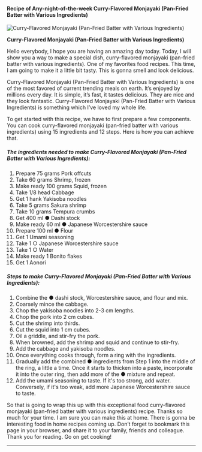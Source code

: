             

#### Recipe of Any-night-of-the-week Curry-Flavored Monjayaki (Pan-Fried Batter with Various Ingredients)

![Curry-Flavored Monjayaki (Pan-Fried Batter with Various Ingredients)](https://img-global.cpcdn.com/recipes/4812651642224640/751x532cq70/curry-flavored-monjayaki-pan-fried-batter-with-various-ingredients-recipe-main-photo.jpg)

**Curry-Flavored Monjayaki (Pan-Fried Batter with Various Ingredients)**

Hello everybody, I hope you are having an amazing day today. Today, I will show you a way to make a special dish, curry-flavored monjayaki (pan-fried batter with various ingredients). One of my favorites food recipes. This time, I am going to make it a little bit tasty. This is gonna smell and look delicious.

Curry-Flavored Monjayaki (Pan-Fried Batter with Various Ingredients) is one of the most favored of current trending meals on earth. It’s enjoyed by millions every day. It is simple, it’s fast, it tastes delicious. They are nice and they look fantastic. Curry-Flavored Monjayaki (Pan-Fried Batter with Various Ingredients) is something which I’ve loved my whole life.

To get started with this recipe, we have to first prepare a few components. You can cook curry-flavored monjayaki (pan-fried batter with various ingredients) using 15 ingredients and 12 steps. Here is how you can achieve that.

##### The ingredients needed to make Curry-Flavored Monjayaki (Pan-Fried Batter with Various Ingredients):

1.  Prepare 75 grams Pork offcuts
2.  Take 60 grams Shrimp, frozen
3.  Make ready 100 grams Squid, frozen
4.  Take 1/8 head Cabbage
5.  Get 1 hank Yakisoba noodles
6.  Take 5 grams Sakura shrimp
7.  Take 10 grams Tempura crumbs
8.  Get 400 ml ● Dashi stock
9.  Make ready 60 ml ● Japanese Worcestershire sauce
10.  Prepare 100 ml ● Flour
11.  Get 1 Umami seasoning
12.  Take 1 ○ Japanese Worcestershire sauce
13.  Take 1 ○ Water
14.  Make ready 1 Bonito flakes
15.  Get 1 Aonori

##### Steps to make Curry-Flavored Monjayaki (Pan-Fried Batter with Various Ingredients):

1.  Combine the ● dashi stock, Worcestershire sauce, and flour and mix.
2.  Coarsely mince the cabbage.
3.  Chop the yakisoba noodles into 2-3 cm lengths.
4.  Chop the pork into 2 cm cubes.
5.  Cut the shrimp into thirds.
6.  Cut the squid into 1 cm cubes.
7.  Oil a griddle, and stir-fry the pork.
8.  When browned, add the shrimp and squid and continue to stir-fry.
9.  Add the cabbage and yakisoba noodles.
10.  Once everything cooks through, form a ring with the ingredients.
11.  Gradually add the combined ● ingredients from Step 1 into the middle of the ring, a little a time. Once it starts to thicken into a paste, incorporate it into the outer ring, then add more of the ● mixture and repeat.
12.  Add the umami seasoning to taste. If it's too strong, add water. Conversely, if it's too weak, add more Japanese Worcestershire sauce to taste.

So that is going to wrap this up with this exceptional food curry-flavored monjayaki (pan-fried batter with various ingredients) recipe. Thanks so much for your time. I am sure you can make this at home. There is gonna be interesting food in home recipes coming up. Don’t forget to bookmark this page in your browser, and share it to your family, friends and colleague. Thank you for reading. Go on get cooking!

* * *